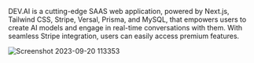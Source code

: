 DEV.AI is a cutting-edge SAAS web application, powered by Next.js, Tailwind CSS, Stripe, Versal, Prisma, and MySQL, that empowers users to create AI models and engage in real-time conversations with them. With seamless Stripe integration, users can easily access premium features.

![Screenshot 2023-09-20 113353](https://github.com/debrajrout/AI/assets/99877936/9fa54145-ef82-453c-8aab-d64a736d8bd6)

